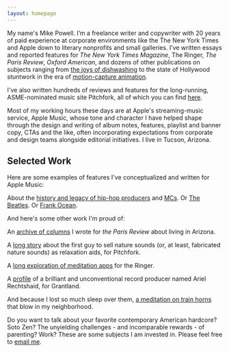 ```yaml
---
layout: homepage
---
```


My name's Mike Powell. I’m a freelance writer and copywriter with 20 years of paid experience at corporate environments like the The New York Times and Apple down to literary nonprofits and small galleries. I’ve written essays and reported features for _The New York Times Magazine_, The Ringer, _The Paris Review_, _Oxford American_, and dozens of other publications on subjects ranging from [the joys of dishwashing](https://www.nytimes.com/2019/06/04/magazine/letter-of-recommendation-washing-dishes.html) to the state of Hollywood stuntwork in the era of [motion-capture animation](http://grantland.com/features/stuntman-hollywood-motion-capture-reuben-langdon/). 

I've also written hundreds of reviews and features for the long-running, ASME-nominated music site Pitchfork, all of which you can find [here](https://pitchfork.com/staff/mike-powell/). 

Most of my working hours these days are at Apple's streaming-music service, Apple Music, whose tone and character I have helped shape through the design and writing of album notes, features, playlist and banner copy, CTAs and the like, often incorporating expectations from corporate and design teams alongside editorial initiatives. I live in Tucson, Arizona.

## Selected Work

Here are some examples of features I've conceptualized and written for Apple Music: 

About the [history and legacy of hip-hop producers](https://music.apple.com/us/multi-room/6446378801) and [MCs](https://music.apple.com/us/multi-room/6446378857). Or [The Beatles](https://music.apple.com/us/multi-room/1651468217). Or [Frank Ocean](https://music.apple.com/us/multi-room/1632462027). 

And here's some other work I'm proud of: 

An [archive of columns](https://www.theparisreview.org/blog/tag/zonies/) I wrote for _the Paris Review_ about living in Arizona.

A [long story](https://pitchfork.com/features/cover-story/reader/natural-selection/) about the first guy to sell nature sounds (or, at least, fabricated nature sounds) as relaxation aids, for Pitchfork.

A [long exploration of meditation apps](https://www.theringer.com/tech/2018/10/25/18010314/meditation-headspace-insight-timer-apps) for the Ringer.

A [profile](http://grantland.com/features/ariel-rechtshaid-producer-vampire-weekend-haim-sky-ferreira-snoop-lion-justin-bieber/) of a brilliant and unconventional record producer named Ariel Rechtshaid, for Grantland.

And because I lost so much sleep over them, [a meditation on train horns](https://theconcourse.deadspin.com/train-horns-that-keep-my-wife-and-i-awake-at-night-ran-1686084634) that blow in my neighborhood.

Do you want to talk about your favorite contemporary American hardcore? Soto Zen? The unyielding challenges - and incomparable rewards - of parenting? Work? These are some subjects I am invested in. Please feel free to [email me](mailto:revelatory@gmail.com).
